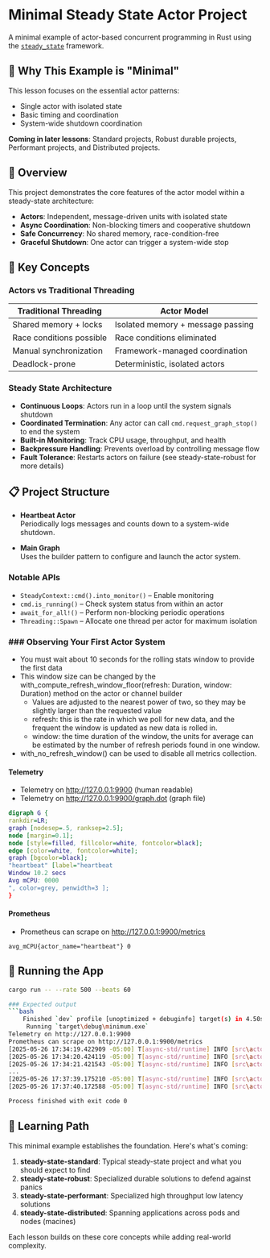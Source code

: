 # Minimal Steady State Actor Project

A minimal example of actor-based concurrent programming in Rust using the [`steady_state`](https://crates.io/crates/steady_state) framework.

## 🎯 Why This Example is "Minimal"

This lesson focuses on the essential actor patterns:
- Single actor with isolated state
- Basic timing and coordination
- System-wide shutdown coordination

**Coming in later lessons**: Standard projects, Robust durable projects, Performant projects, and Distributed projects.

## 🎯 Overview

This project demonstrates the core features of the actor model within a steady-state architecture:

- **Actors**: Independent, message-driven units with isolated state
- **Async Coordination**: Non-blocking timers and cooperative shutdown
- **Safe Concurrency**: No shared memory, race-condition-free
- **Graceful Shutdown**: One actor can trigger a system-wide stop

## 🧠 Key Concepts

### Actors vs Traditional Threading

| Traditional Threading       | Actor Model                         |
|----------------------------|-------------------------------------|
| Shared memory + locks      | Isolated memory + message passing   |
| Race conditions possible   | Race conditions eliminated          |
| Manual synchronization     | Framework-managed coordination      |
| Deadlock-prone             | Deterministic, isolated actors      |

### Steady State Architecture

- **Continuous Loops**: Actors run in a loop until the system signals shutdown
- **Coordinated Termination**: Any actor can call `cmd.request_graph_stop()` to end the system
- **Built-in Monitoring**: Track CPU usage, throughput, and health
- **Backpressure Handling**: Prevents overload by controlling message flow
- **Fault Tolerance**: Restarts actors on failure (see steady-state-robust for more details)

## 📋 Project Structure

- **Heartbeat Actor**  
  Periodically logs messages and counts down to a system-wide shutdown.

- **Main Graph**  
  Uses the builder pattern to configure and launch the actor system.

### Notable APIs

- `SteadyContext::cmd().into_monitor()` – Enable monitoring
- `cmd.is_running()` – Check system status from within an actor
- `await_for_all!()` – Perform non-blocking periodic operations
- `Threading::Spawn` – Allocate one thread per actor for maximum isolation

### ### Observing Your First Actor System
- You must wait about 10 seconds for the rolling stats window to provide the first data
- This window size can be changed by the with_compute_refresh_window_floor(refresh: Duration, window: Duration) method on the actor or channel builder
  - Values are adjusted to the nearest power of two, so they may be slightly larger than the requested value
  - refresh: this is the rate in which we poll for new data, and the frequent the window is updated as new data is rolled in.
  - window: the time duration of the window, the units for average can be estimated by the number of refresh periods found in one window.
- with_no_refresh_window() can be used to disable all metrics collection. 

#### Telemetry
- Telemetry on http://127.0.0.1:9900  (human readable)
- Telemetry on http://127.0.0.1:9900/graph.dot (graph file)
```graph.dot
digraph G {
rankdir=LR;
graph [nodesep=.5, ranksep=2.5];
node [margin=0.1];
node [style=filled, fillcolor=white, fontcolor=black];
edge [color=white, fontcolor=white];
graph [bgcolor=black];
"heartbeat" [label="heartbeat
Window 10.2 secs
Avg mCPU: 0000 
", color=grey, penwidth=3 ];
}
```
#### Prometheus
- Prometheus can scrape on http://127.0.0.1:9900/metrics
```prometheus
avg_mCPU{actor_name="heartbeat"} 0
```

## 🚀 Running the App

```bash
cargo run -- --rate 500 --beats 60

### Expected output
```bash
    Finished `dev` profile [unoptimized + debuginfo] target(s) in 4.50s
     Running `target\debug\minimum.exe`
Telemetry on http://127.0.0.1:9900
Prometheus can scrape on http://127.0.0.1:9900/metrics
[2025-05-26 17:34:19.422909 -05:00] T[async-std/runtime] INFO [src\actor\heartbeat.rs:53] Heartbeat 60 1s
[2025-05-26 17:34:20.424119 -05:00] T[async-std/runtime] INFO [src\actor\heartbeat.rs:53] Heartbeat 59 1s
[2025-05-26 17:34:21.421543 -05:00] T[async-std/runtime] INFO [src\actor\heartbeat.rs:53] Heartbeat 58 1s
...
[2025-05-26 17:37:39.175210 -05:00] T[async-std/runtime] INFO [src\actor\heartbeat.rs:53] Heartbeat 2 1s
[2025-05-26 17:37:40.172588 -05:00] T[async-std/runtime] INFO [src\actor\heartbeat.rs:53] Heartbeat 1 1s

Process finished with exit code 0
```

## 🚀 Learning Path

This minimal example establishes the foundation. Here's what's coming:

1. **steady-state-standard**: Typical steady-state project and what you should expect to find
2. **steady-state-robust**: Specialized durable solutions to defend against panics
3. **steady-state-performant**: Specialized high throughput low latency solutions  
4. **steady-state-distributed**: Spanning applications across pods and nodes (macines)

Each lesson builds on these core concepts while adding real-world complexity.
